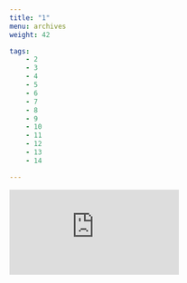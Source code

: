 ```yaml
---
title: "1"
menu: archives
weight: 42

tags: 
    - 2
    - 3
    - 4
    - 5
    - 6
    - 7
    - 8
    - 9 
    - 10
    - 11
    - 12
    - 13
    - 14

---
```

<iframe  src="https://www.youtube.com/embed/videoseries?list=PLjppF6aEwGiJX0X1wHs5k87LXy-biQYb9&rel=0&loop=1" frameborder="0" allow="accelerometer; autoplay; encrypted-media; gyroscope; picture-inpicture" allowfullscreen></iframe>


